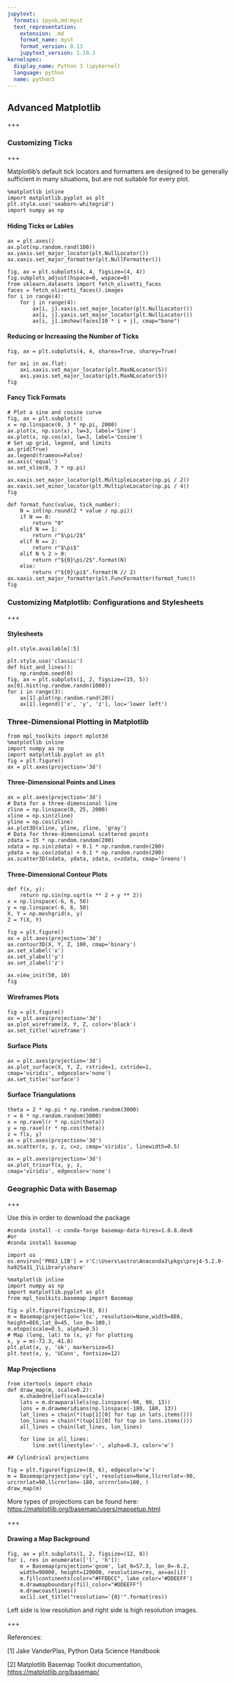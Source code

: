 ```yaml
---
jupytext:
  formats: ipynb,md:myst
  text_representation:
    extension: .md
    format_name: myst
    format_version: 0.13
    jupytext_version: 1.10.3
kernelspec:
  display_name: Python 3 (ipykernel)
  language: python
  name: python3
---
```


## Advanced Matplotlib

+++

### Customizing Ticks

+++

Matplotlib’s default tick locators and formatters are designed to be generally sufficient in many situations, 
but are not suitable for every plot.

```{code-cell} ipython3
%matplotlib inline
import matplotlib.pyplot as plt
plt.style.use('seaborn-whitegrid')
import numpy as np
```

#### Hiding Ticks or Lables

```{code-cell} ipython3
ax = plt.axes()
ax.plot(np.random.rand(100))
ax.yaxis.set_major_locator(plt.NullLocator())
ax.xaxis.set_major_formatter(plt.NullFormatter())
```

```{code-cell} ipython3
fig, ax = plt.subplots(4, 4, figsize=(4, 4))
fig.subplots_adjust(hspace=0, wspace=0)
from sklearn.datasets import fetch_olivetti_faces
faces = fetch_olivetti_faces().images
for i in range(4):
    for j in range(4):
        ax[i, j].xaxis.set_major_locator(plt.NullLocator())
        ax[i, j].yaxis.set_major_locator(plt.NullLocator())
        ax[i, j].imshow(faces[10 * i + j], cmap="bone")
```

#### Reducing or Increasing the Number of Ticks

```{code-cell} ipython3
fig, ax = plt.subplots(4, 4, sharex=True, sharey=True)
```

```{code-cell} ipython3
for axi in ax.flat:
    axi.xaxis.set_major_locator(plt.MaxNLocator(5))
    axi.yaxis.set_major_locator(plt.MaxNLocator(5))
fig
```

#### Fancy Tick Formats

```{code-cell} ipython3
# Plot a sine and cosine curve
fig, ax = plt.subplots()
x = np.linspace(0, 3 * np.pi, 2000)
ax.plot(x, np.sin(x), lw=3, label='Sine')
ax.plot(x, np.cos(x), lw=3, label='Cosine')
# Set up grid, legend, and limits
ax.grid(True)
ax.legend(frameon=False)
ax.axis('equal')
ax.set_xlim(0, 3 * np.pi)
```

```{code-cell} ipython3
ax.xaxis.set_major_locator(plt.MultipleLocator(np.pi / 2))
ax.xaxis.set_minor_locator(plt.MultipleLocator(np.pi / 4))
fig
```

```{code-cell} ipython3
def format_func(value, tick_number):
    N = int(np.round(2 * value / np.pi))
    if N == 0:
        return "0"
    elif N == 1:
        return r"$\pi/2$"
    elif N == 2:
        return r"$\pi$"
    elif N % 2 > 0:
        return r"${0}\pi/2$".format(N)
    else:
        return r"${0}\pi$".format(N // 2)
ax.xaxis.set_major_formatter(plt.FuncFormatter(format_func))
fig
```

### Customizing Matplotlib: Configurations and Stylesheets

+++

#### Stylesheets

```{code-cell} ipython3
plt.style.available[:5]
```

```{code-cell} ipython3
plt.style.use('classic')
def hist_and_lines():
    np.random.seed(0)
fig, ax = plt.subplots(1, 2, figsize=(15, 5))
ax[0].hist(np.random.randn(1000))
for i in range(3):
    ax[1].plot(np.random.rand(20))
    ax[1].legend(['x', 'y', 'z'], loc='lower left')
```

### Three-Dimensional Plotting in Matplotlib

```{code-cell} ipython3
from mpl_toolkits import mplot3d
%matplotlib inline
import numpy as np
import matplotlib.pyplot as plt
fig = plt.figure()
ax = plt.axes(projection='3d')
```

#### Three-Dimensional Points and Lines

```{code-cell} ipython3
ax = plt.axes(projection='3d')
# Data for a three-dimensional line
zline = np.linspace(0, 25, 2000)
xline = np.sin(zline)
yline = np.cos(zline)
ax.plot3D(xline, yline, zline, 'gray')
# Data for three-dimensional scattered points
zdata = 15 * np.random.random(200)
xdata = np.sin(zdata) + 0.1 * np.random.randn(200)
ydata = np.cos(zdata) + 0.1 * np.random.randn(200)
ax.scatter3D(xdata, ydata, zdata, c=zdata, cmap='Greens')
```

#### Three-Dimensional Contour Plots

```{code-cell} ipython3
def f(x, y):
    return np.sin(np.sqrt(x ** 2 + y ** 2))
x = np.linspace(-6, 6, 50)
y = np.linspace(-6, 6, 50)
X, Y = np.meshgrid(x, y)
Z = f(X, Y)

fig = plt.figure()
ax = plt.axes(projection='3d')
ax.contour3D(X, Y, Z, 100, cmap='binary')
ax.set_xlabel('x')
ax.set_ylabel('y')
ax.set_zlabel('z')
```

```{code-cell} ipython3
ax.view_init(50, 10)
fig
```

#### Wireframes Plots

```{code-cell} ipython3
fig = plt.figure()
ax = plt.axes(projection='3d')
ax.plot_wireframe(X, Y, Z, color='black')
ax.set_title('wireframe')
```

#### Surface Plots

```{code-cell} ipython3
ax = plt.axes(projection='3d')
ax.plot_surface(X, Y, Z, rstride=1, cstride=1,
cmap='viridis', edgecolor='none')
ax.set_title('surface')
```

#### Surface Triangulations

```{code-cell} ipython3
theta = 2 * np.pi * np.random.random(3000)
r = 6 * np.random.random(3000)
x = np.ravel(r * np.sin(theta))
y = np.ravel(r * np.cos(theta))
z = f(x, y)
ax = plt.axes(projection='3d')
ax.scatter(x, y, z, c=z, cmap='viridis', linewidth=0.5)
```

```{code-cell} ipython3
ax = plt.axes(projection='3d')
ax.plot_trisurf(x, y, z,
cmap='viridis', edgecolor='none')
```

### Geographic Data with Basemap

+++

Use this in order to download the package

```{code-cell} ipython3
#conda install -c conda-forge basemap-data-hires=1.0.8.dev0
#or
#conda install basemap
```

```{code-cell} ipython3
import os
os.environ['PROJ_LIB'] = r'C:\Users\astro\Anaconda3\pkgs\proj4-5.2.0-ha925a31_1\Library\share'
```

```{code-cell} ipython3
%matplotlib inline
import numpy as np
import matplotlib.pyplot as plt
from mpl_toolkits.basemap import Basemap
```

```{code-cell} ipython3
fig = plt.figure(figsize=(8, 8))
m = Basemap(projection='lcc', resolution=None,width=8E6, height=8E6,lat_0=45, lon_0=-100,)
m.etopo(scale=0.5, alpha=0.5)
# Map (long, lat) to (x, y) for plotting
x, y = m(-72.3, 41.8)
plt.plot(x, y, 'ok', markersize=5)
plt.text(x, y, 'UConn', fontsize=12)
```

#### Map Projections

```{code-cell} ipython3
from itertools import chain
def draw_map(m, scale=0.2):
    m.shadedrelief(scale=scale)
    lats = m.drawparallels(np.linspace(-90, 90, 13))
    lons = m.drawmeridians(np.linspace(-180, 180, 13))
    lat_lines = chain(*(tup[1][0] for tup in lats.items()))
    lon_lines = chain(*(tup[1][0] for tup in lons.items()))
    all_lines = chain(lat_lines, lon_lines)

    for line in all_lines:
        line.set(linestyle='-', alpha=0.3, color='w')
```

```{code-cell} ipython3
## Cylindrical projections

fig = plt.figure(figsize=(8, 6), edgecolor='w')
m = Basemap(projection='cyl', resolution=None,llcrnrlat=-90, urcrnrlat=90,llcrnrlon=-180, urcrnrlon=180, )
draw_map(m)
```

More types of projections can be found here: https://matplotlib.org/basemap/users/mapsetup.html

+++

#### Drawing a Map Background

```{code-cell} ipython3
fig, ax = plt.subplots(1, 2, figsize=(12, 8))
for i, res in enumerate(['l', 'h']):
    m = Basemap(projection='gnom', lat_0=57.3, lon_0=-6.2,
    width=90000, height=120000, resolution=res, ax=ax[i])
    m.fillcontinents(color="#FFDDCC", lake_color='#DDEEFF')
    m.drawmapboundary(fill_color="#DDEEFF")
    m.drawcoastlines()
    ax[i].set_title("resolution='{0}'".format(res))
```

Left side is low resolution and right side is high resolution images.

+++

References:
    
[1] Jake VanderPlas, Python Data Science Handbook

[2] Matplotlib Basemap Toolkit documentation, https://matplotlib.org/basemap/
